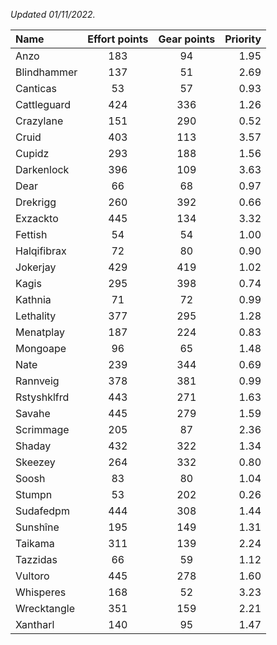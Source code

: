 
_Updated 01/11/2022._

| Name | Effort points | Gear points | Priority |
|:-----|:-------------:|:-----------:|---------:|
|Anzo|183|94|1.95|
|Blindhammer|137|51|2.69|
|Canticas|53|57|0.93|
|Cattleguard|424|336|1.26|
|Crazylane|151|290|0.52|
|Cruid|403|113|3.57|
|Cupidz|293|188|1.56|
|Darkenlock|396|109|3.63|
|Dear|66|68|0.97|
|Drekrigg|260|392|0.66|
|Exzackto|445|134|3.32|
|Fettish|54|54|1.00|
|Halqifibrax|72|80|0.90|
|Jokerjay|429|419|1.02|
|Kagis|295|398|0.74|
|Kathnia|71|72|0.99|
|Lethality|377|295|1.28|
|Menatplay|187|224|0.83|
|Mongoape|96|65|1.48|
|Nate|239|344|0.69|
|Rannveig|378|381|0.99|
|Rstyshklfrd|443|271|1.63|
|Savahe|445|279|1.59|
|Scrimmage|205|87|2.36|
|Shaday|432|322|1.34|
|Skeezey|264|332|0.80|
|Soosh|83|80|1.04|
|Stumpn|53|202|0.26|
|Sudafedpm|444|308|1.44|
|Sunshîne|195|149|1.31|
|Taikama|311|139|2.24|
|Tazzidas|66|59|1.12|
|Vultoro|445|278|1.60|
|Whisperes|168|52|3.23|
|Wrecktangle|351|159|2.21|
|Xantharl|140|95|1.47|